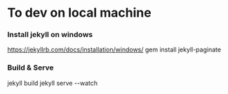 # To dev on local machine

### Install jekyll on windows
https://jekyllrb.com/docs/installation/windows/
gem install jekyll-paginate


### Build & Serve
jekyll build
jekyll serve --watch